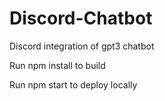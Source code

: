# Discord-Chatbot
Discord integration of gpt3 chatbot

Run npm install to build

Run npm start to deploy locally
